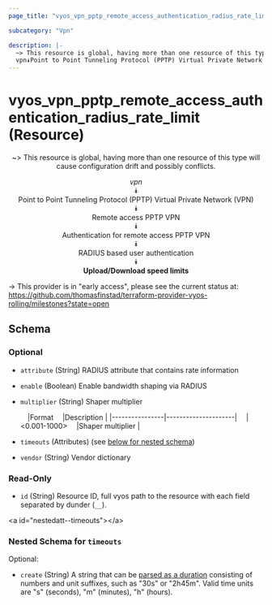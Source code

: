 ```yaml
---
page_title: "vyos_vpn_pptp_remote_access_authentication_radius_rate_limit Resource - vyos"

subcategory: "Vpn"

description: |- 
  ~> This resource is global, having more than one resource of this type will cause configuration drift and possibly conflicts.
  vpn⯯Point to Point Tunneling Protocol (PPTP) Virtual Private Network (VPN)⯯Remote access PPTP VPN⯯Authentication for remote access PPTP VPN⯯RADIUS based user authentication⯯Upload/Download speed limits
---
```


# vyos_vpn_pptp_remote_access_authentication_radius_rate_limit (Resource)
<center>

~> This resource is global, having more than one resource of this type will cause configuration drift and possibly conflicts.

*vpn*  
⯯  
Point to Point Tunneling Protocol (PPTP) Virtual Private Network (VPN)  
⯯  
Remote access PPTP VPN  
⯯  
Authentication for remote access PPTP VPN  
⯯  
RADIUS based user authentication  
⯯  
**Upload/Download speed limits**


</center>

-> This provider is in "early access", please see the current status at: https://github.com/thomasfinstad/terraform-provider-vyos-rolling/milestones?state=open

## Schema

### Optional

- `attribute` (String) RADIUS attribute that contains rate information
- `enable` (Boolean) Enable bandwidth shaping via RADIUS
- `multiplier` (String) Shaper multiplier

    &emsp;|Format        &emsp;|Description        |
    |----------------|---------------------|
    &emsp;|&lt;0.001-1000&gt;  &emsp;|Shaper multiplier  |
- `timeouts` (Attributes) (see [below for nested schema](#nestedatt--timeouts))
- `vendor` (String) Vendor dictionary

### Read-Only

- `id` (String) Resource ID, full vyos path to the resource with each field separated by dunder (`__`).

&lt;a id=&#34;nestedatt--timeouts&#34;&gt;&lt;/a&gt;
### Nested Schema for `timeouts`

Optional:

- `create` (String) A string that can be [parsed as a duration](https://pkg.go.dev/time#ParseDuration) consisting of numbers and unit suffixes, such as &#34;30s&#34; or &#34;2h45m&#34;. Valid time units are &#34;s&#34; (seconds), &#34;m&#34; (minutes), &#34;h&#34; (hours).  
